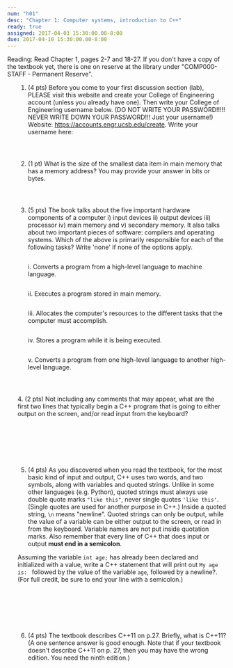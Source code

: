 ```yaml
---
num: "h01"
desc: "Chapter 1: Computer systems, introduction to C++"
ready: true
assigned: 2017-04-03 15:30:00.00-8:00
due: 2017-04-10 15:30:00.00-8:00
---
```

Reading: Read Chapter 1, pages 2-7 and 18-27.   If you don't have a copy of the textbook yet, there is one on reserve at the library under "COMP000-STAFF - Permanent Reserve".

<ol markdown="1">

1. (4 pts) Before you come to your first discussion section (lab), PLEASE visit this website and create your College of Engineering account (unless you already have one).  Then write your College of Engineering username below. (DO NOT WRITE YOUR PASSWORD!!!!!  NEVER WRITE DOWN YOUR PASSWORD!!! Just your username!)
Website: <a href="https://accounts.engr.ucsb.edu/create">https://accounts.engr.ucsb.edu/create</a>. Write your username here:
	<div style="margin-bottom:4em"></div>


2. (1 pt) What is the size of the smallest data item in main memory that has a memory address? You may provide your answer in bits or bytes.
	<div style="margin-bottom:4em"></div>


3.	(5 pts) The book talks about the five important hardware components of a computer  i) input devices ii) output devices iii) processor iv) main memory and v) secondary memory. It also talks about two important pieces of software: compilers and operating systems. Which of the above is primarily responsible for each of the following tasks? Write 'none' if none of the options apply. 
	<div style="margin-bottom:2em"></div>
	
	i. Converts a program from a high-level language to machine language.
	<div style="margin-bottom:2em"></div>
	ii. Executes a program stored in main memory.
	<div style="margin-bottom:2em"></div>
	iii. Allocates the computer's resources to the different tasks that the computer must accomplish.  
	<div style="margin-bottom:2em"></div>
	iv. Stores a program while it is being executed.
	<div style="margin-bottom:2em"></div>
	v. Converts a program from one high-level language to another high-level language. 
	<div style="margin-bottom:2em"></div>

<div class="pagebreak"></div>
<div style="margin-bottom:4em"></div>
4. (2 pts) Not including any comments that may appear, what are the first two lines that typically begin a C++ program that is going to either output on the screen, and/or read input from the keyboard?
	<div style="margin-bottom:8em"></div>	



5. (4 pts) As you discovered when you read the textbook, for the most basic kind of input and output, C++ uses two words, and two symbols, along with variables and quoted strings. Unlike in some other languages (e.g. Python), quoted strings must always use double quote marks `"like this"`, never single quotes `'like this'`.  (Single quotes are used for another purpose in C++.)  Inside a quoted string, `\n` means "newline". Quoted strings can only be output, while the value of a variable can be either output to the screen, or read in from the keyboard.  Variable names are not put inside quotation marks. Also remember that every line of C++ that does input or output <strong>must end in a semicolon</strong>. 
	<div style="margin-bottom:1em"></div>
Assuming the variable `int age;` has already been declared and initialized with a value, write a C++ statement that will print out `My age is: ` followed by the value of the variable `age`, followed by a newline?. (For full credit, be sure to end your line with a semicolon.)
	<div style="margin-bottom:8em"></div>


6.  (4 pts) The textbook describes C++11 on p.27.  Briefly, what is C++11? (A one sentence answer is good enough.  Note that if your textbook doesn't describe C++11 on p. 27, then you may have the wrong edition.  You need the ninth edition.)
  <div style="margin-bottom:4em"></div>

</ol>



